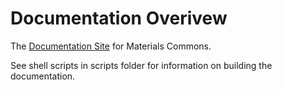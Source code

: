 # Documentation Overivew

The [Documentation Site](https://materials-commons.github.io/) for Materials Commons.

See shell scripts in scripts folder for information on building the documentation.



